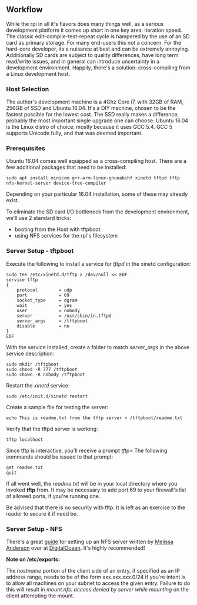 ## Workflow

While the rpi in all it's flavors does many things well, as a serious development platform it comes up short in one key area: iteration speed.  The classic edit-compile-test-repeat cycle is hampered by the use of an SD card as primary storage.  For many end-users this not a concern.  For the hard-core developer, its a nuisance at best and can be extremely annoying. Additionally SD cards are subject to quality differences, have long term read/write issues, and in general can introduce uncertainty in a development environment. Happily, there's a solution: cross-compiling from a Linux development host.

### Host Selection

The author's development machine is a 4Ghz Core i7, with 32GB of RAM, 256GB of SSD and Ubuntu 16.04. It's a DIY machine, chosen to be the fastest possible for the lowest cost. The SSD really makes a difference, probably the most important single upgrade one can choose.  Ubuntu 16.04 is the Linux distro of choice, mostly because it uses GCC 5.4.  GCC 5 supports Unicode fully, and that was deemed important.

### Prerequisites

Ubuntu 16.04 comes well equipped as a cross-compiling host.  There are a few additional packages that need to be installed:

    sudo apt install minicom g++-arm-linux-gnueabihf xinetd tftpd tftp nfs-kernel-server device-tree-compiler
     
Depending on your particular 16.04 installation, some of these may already exist.

To eliminate the SD card I/O bottleneck from the development environment, we'll use 2 standard tricks:
* booting from the Host with tftpboot
* using NFS services for the rpi's filesystem

### Server Setup - tftpboot

Execute the following to install a service for *tftpd* in the xinetd configuration:

    sudo tee /etc/xinetd.d/tftp > /dev/null << EOF
    service tftp
    {
        protocol        = udp
        port            = 69
        socket_type     = dgram
        wait            = yes
        user            = nobody
        server          = /usr/sbin/in.tftpd
        server_args     = /tftpboot
        disable         = no
    }
    EOF

With the service installed, create a folder to match *server_args* in the above service description:

    sudo mkdir /tftpboot
    sudo chmod -R 777 /tftpboot
    sudo chown -R nobody /tftpboot

Restart the *xinetd* service:

    sudo /etc/init.d/xinetd restart
    
Create a sample file for testing the server:

    echo This is readme.txt from the tftp server > /tftpboot/readme.txt

Verify that the tftpd server is working:

    tftp localhost

Since tftp is interactive, you'll receive a prompt *tftp>*
The following commands should be issued to that prompt:

    get readme.txt
    quit

If all went well, the *readme.txt* will be in your local directory where you invoked __tftp__ from.  It may be necessary to add port 69 to your firewall's list of allowed ports, if you're running one.

Be advised that there is no security with tftp.  It is left as an exercise to the reader to secure it if need be.

### Server Setup - NFS

There's a great [guide](https://www.digitalocean.com/community/tutorials/how-to-set-up-an-nfs-mount-on-ubuntu-16-04) for setting up an NFS server written by [Melissa Anderson](https://www.digitalocean.com/community/users/melissaanderson) over at [DigitalOcean](https://www.digitalocean.com).  It's highly recommended!

**Note on /etc/exports:**

The *hostname* portion of the client side of an entry, if specified as an IP address range, needs to be of the form xxx.xxx.xxx.0/24 if you're intent is to allow all machines on your subnet to access the given entry.  Failure to do this will result in *mount.nfs: access denied by server while mounting* on the client attempting the mount.
